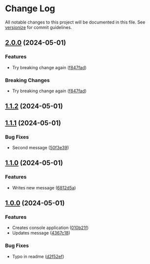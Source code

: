 # Change Log

All notable changes to this project will be documented in this file. See [versionize](https://github.com/versionize/versionize) for commit guidelines.


<a name="2.0.0"></a>
## [2.0.0](https://www.github.com/anapolima/versionize-automated-changelog/releases/tag/v2.0.0) (2024-05-01)

### Features

* Try breaking change again ([f847fad](https://www.github.com/anapolima/versionize-automated-changelog/commit/f847fadd17a1c74d3b4c268d03a7781f73520f39))

### Breaking Changes

* Try breaking change again ([f847fad](https://www.github.com/anapolima/versionize-automated-changelog/commit/f847fadd17a1c74d3b4c268d03a7781f73520f39))

<a name="1.1.2"></a>
## [1.1.2](https://www.github.com/anapolima/versionize-automated-changelog/releases/tag/v1.1.2) (2024-05-01)

<a name="1.1.1"></a>
## [1.1.1](https://www.github.com/anapolima/versionize-automated-changelog/releases/tag/v1.1.1) (2024-05-01)

### Bug Fixes

* Second message ([50f3e39](https://www.github.com/anapolima/versionize-automated-changelog/commit/50f3e39be50c088c706259e9b0adf916b0c018db))

<a name="1.1.0"></a>
## [1.1.0](https://www.github.com/anapolima/versionize-automated-changelog/releases/tag/v1.1.0) (2024-05-01)

### Features

* Writes new message ([6812d5a](https://www.github.com/anapolima/versionize-automated-changelog/commit/6812d5a15bfd583f181321e13ec020cf804b1d64))

<a name="1.0.0"></a>
## [1.0.0](https://www.github.com/anapolima/versionize-automated-changelog/releases/tag/v1.0.0) (2024-05-01)

### Features

* Creates console application ([010b21f](https://www.github.com/anapolima/versionize-automated-changelog/commit/010b21fa1f74e1374105754811720316c1295244))
* Updates message ([4367c18](https://www.github.com/anapolima/versionize-automated-changelog/commit/4367c18bd8898be763f7ebf788ce2e91c9411771))

### Bug Fixes

* Typo in readme ([d2f52ef](https://www.github.com/anapolima/versionize-automated-changelog/commit/d2f52efc452a2cefb98cff5b5bfcefa32c882168))

